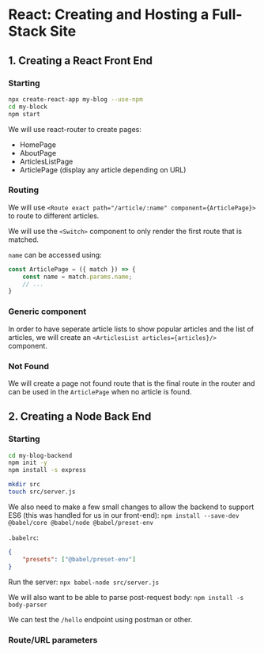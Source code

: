 # React: Creating and Hosting a Full-Stack Site

## 1. Creating a React Front End

### Starting

```bash
npx create-react-app my-blog --use-npm
cd my-block
npm start
```

We will use react-router to create pages:
* HomePage
* AboutPage
* ArticlesListPage
* ArticlePage (display any article depending on URL)

### Routing

We will use `<Route exact path="/article/:name" component={ArticlePage}>` to
route to different articles.

We will use the `<Switch>` component to only render the first route that is
matched.

`name` can be accessed using:
```js
const ArticlePage = ({ match }) => {
    const name = match.params.name;
    // ...
}
```

### Generic component

In order to have seperate article lists to show popular articles and the list
of articles, we will create an `<ArticlesList articles={articles}/>` component.

### Not Found

We will create a page not found route that is the final route in the router and
can be used in the `ArticlePage` when no article is found.

## 2. Creating a Node Back End

### Starting

```bash
cd my-blog-backend
npm init -y
npm install -s express

mkdir src
touch src/server.js
```

We also need to make a few small changes to allow the backend to support ES6
(this was handled for us in our front-end):
`npm install --save-dev @babel/core @babel/node @babel/preset-env`

`.babelrc`:
```json
{
    "presets": ["@babel/preset-env"]
}
```

Run the server: `npx babel-node src/server.js`

We will also want to be able to parse post-request body:
`npm install -s body-parser`

We can test the `/hello` endpoint using postman or other.

### Route/URL parameters


